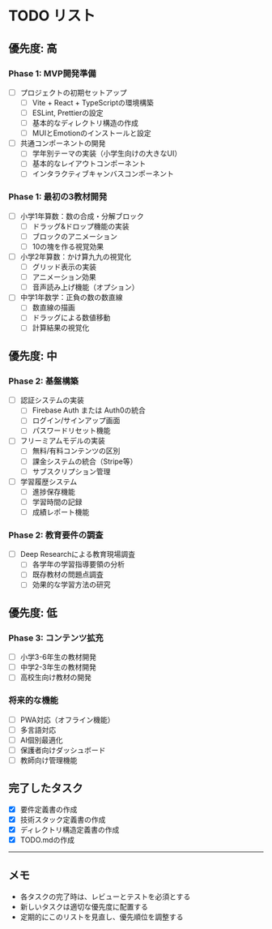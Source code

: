 # TODO リスト

## 優先度: 高

### Phase 1: MVP開発準備
- [ ] プロジェクトの初期セットアップ
  - [ ] Vite + React + TypeScriptの環境構築
  - [ ] ESLint, Prettierの設定
  - [ ] 基本的なディレクトリ構造の作成
  - [ ] MUIとEmotionのインストールと設定

- [ ] 共通コンポーネントの開発
  - [ ] 学年別テーマの実装（小学生向けの大きなUI）
  - [ ] 基本的なレイアウトコンポーネント
  - [ ] インタラクティブキャンバスコンポーネント

### Phase 1: 最初の3教材開発
- [ ] 小学1年算数：数の合成・分解ブロック
  - [ ] ドラッグ&ドロップ機能の実装
  - [ ] ブロックのアニメーション
  - [ ] 10の塊を作る視覚効果

- [ ] 小学2年算数：かけ算九九の視覚化
  - [ ] グリッド表示の実装
  - [ ] アニメーション効果
  - [ ] 音声読み上げ機能（オプション）

- [ ] 中学1年数学：正負の数の数直線
  - [ ] 数直線の描画
  - [ ] ドラッグによる数値移動
  - [ ] 計算結果の視覚化

## 優先度: 中

### Phase 2: 基盤構築
- [ ] 認証システムの実装
  - [ ] Firebase Auth または Auth0の統合
  - [ ] ログイン/サインアップ画面
  - [ ] パスワードリセット機能

- [ ] フリーミアムモデルの実装
  - [ ] 無料/有料コンテンツの区別
  - [ ] 課金システムの統合（Stripe等）
  - [ ] サブスクリプション管理

- [ ] 学習履歴システム
  - [ ] 進捗保存機能
  - [ ] 学習時間の記録
  - [ ] 成績レポート機能

### Phase 2: 教育要件の調査
- [ ] Deep Researchによる教育現場調査
  - [ ] 各学年の学習指導要領の分析
  - [ ] 既存教材の問題点調査
  - [ ] 効果的な学習方法の研究

## 優先度: 低

### Phase 3: コンテンツ拡充
- [ ] 小学3-6年生の教材開発
- [ ] 中学2-3年生の教材開発
- [ ] 高校生向け教材の開発

### 将来的な機能
- [ ] PWA対応（オフライン機能）
- [ ] 多言語対応
- [ ] AI個別最適化
- [ ] 保護者向けダッシュボード
- [ ] 教師向け管理機能

## 完了したタスク
- [x] 要件定義書の作成
- [x] 技術スタック定義書の作成
- [x] ディレクトリ構造定義書の作成
- [x] TODO.mdの作成

---

## メモ
- 各タスクの完了時は、レビューとテストを必須とする
- 新しいタスクは適切な優先度に配置する
- 定期的にこのリストを見直し、優先順位を調整する